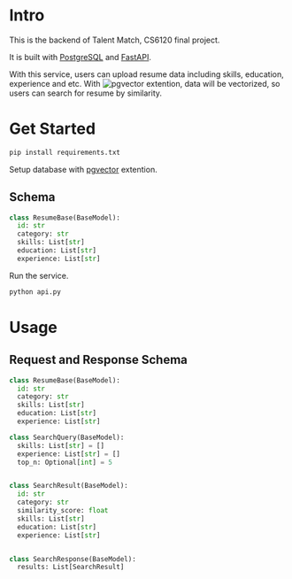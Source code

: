 # Intro

This is the backend of Talent Match, CS6120 final project.

It is built with [PostgreSQL](https://www.postgresql.org/) and [FastAPI](https://fastapi.tiangolo.com/).

With this service, users can upload resume data including skills, education, experience and etc. With ![pgvector](https://github.com/pgvector/pgvector) extention, data will be vectorized, so users can search for resume by similarity.

# Get Started

```Python
pip install requirements.txt
```

Setup database with [pgvector](https://github.com/pgvector/pgvector) extention.

## Schema

```Python
class ResumeBase(BaseModel):
  id: str
  category: str
  skills: List[str]
  education: List[str]
  experience: List[str]
```

Run the service.
```Python
python api.py
```

# Usage

## Request and Response Schema

```Python
class ResumeBase(BaseModel):
  id: str
  category: str
  skills: List[str]
  education: List[str]
  experience: List[str]

class SearchQuery(BaseModel):
  skills: List[str] = []
  experience: List[str] = []
  top_n: Optional[int] = 5


class SearchResult(BaseModel):
  id: str
  category: str
  similarity_score: float
  skills: List[str]
  education: List[str]
  experience: List[str]


class SearchResponse(BaseModel):
  results: List[SearchResult]
```